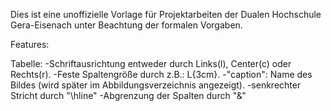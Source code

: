Dies ist eine unoffizielle Vorlage für Projektarbeiten der Dualen Hochschule Gera-Eisenach unter Beachtung der formalen Vorgaben.

Features:

Tabelle:
-Schriftausrichtung entweder durch Links(l), Center(c) oder Rechts(r).
-Feste Spaltengröße durch z.B.: L{3cm}.
-"caption": Name des Bildes (wird später im Abbildungsverzeichnis angezeigt).
-senkrechter Stricht durch "\hline"
-Abgrenzung der Spalten durch "&"
